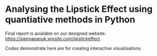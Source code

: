 # Analysing the Lipstick Effect using quantiative methods in Python
Final report is avialable on our designed website: https://siennapanuk.wixsite.com/lipstickeffect.

Codes demonstrate here are for creating interactive visualisations
